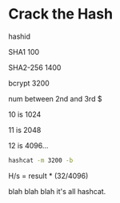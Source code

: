 # Crack the Hash
hashid

SHA1 100

SHA2-256 1400

bcrypt 3200

num between 2nd and 3rd $

10 is 1024

11 is 2048

12 is 4096...

```bash
hashcat -m 3200 -b
```

H/s = result * (32/4096)

blah blah blah it's all hashcat.